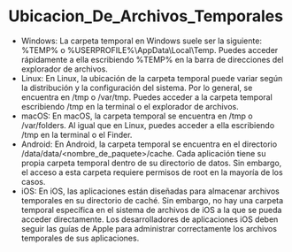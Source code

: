# Ubicacion_De_Archivos_Temporales
* Windows: La carpeta temporal en Windows suele ser la siguiente: %TEMP% o %USERPROFILE%\AppData\Local\Temp. Puedes acceder rápidamente a ella escribiendo %TEMP% en la barra de direcciones del explorador de archivos.
* Linux: En Linux, la ubicación de la carpeta temporal puede variar según la distribución y la configuración del sistema. Por lo general, se encuentra en /tmp o /var/tmp. Puedes acceder a la carpeta temporal escribiendo /tmp en la terminal o el explorador de archivos.
* macOS: En macOS, la carpeta temporal se encuentra en /tmp o /var/folders. Al igual que en Linux, puedes acceder a ella escribiendo /tmp en la terminal o el Finder.
* Android: En Android, la carpeta temporal se encuentra en el directorio /data/data/<nombre_de_paquete>/cache. Cada aplicación tiene su propia carpeta temporal dentro de su directorio de datos. Sin embargo, el acceso a esta carpeta requiere permisos de root en la mayoría de los casos.
* iOS: En iOS, las aplicaciones están diseñadas para almacenar archivos temporales en su directorio de caché. Sin embargo, no hay una carpeta temporal específica en el sistema de archivos de iOS a la que se pueda acceder directamente. Los desarrolladores de aplicaciones iOS deben seguir las guías de Apple para administrar correctamente los archivos temporales de sus aplicaciones.
